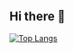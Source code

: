 ## Hi there 👋
[![Top Langs](https://github-readme-stats.vercel.app/api/top-langs/?username=youngseok-1)](https://github.com/anuraghazra/github-readme-stats)

